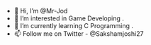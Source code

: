 - 👋 Hi, I’m @Mr-Jod
- 👀 I’m interested in Game Developing .
- 🌱 I’m currently learning C Programming .
- 📫 Follow me on Twitter - @Sakshamjoshi27

<!---
Mr-Jod/Mr-Jod is a ✨ special ✨ repository because its `README.md` (this file) appears on your GitHub profile.
You can click the Preview link to take a look at your changes.
--->
